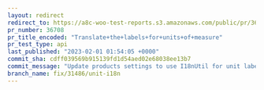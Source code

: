 ```yaml
---
layout: redirect
redirect_to: https://a8c-woo-test-reports.s3.amazonaws.com/public/pr/36708/api/index.html
pr_number: 36708
pr_title_encoded: "Translate+the+labels+for+units+of+measure"
pr_test_type: api
last_published: "2023-02-01 01:54:05 +0000"
commit_sha: cdff039569b915139fd1d54aed02e68038ee13b7
commit_message: "Update products settings to use I18nUtil for unit labels"
branch_name: fix/31486/unit-i18n
---
```


